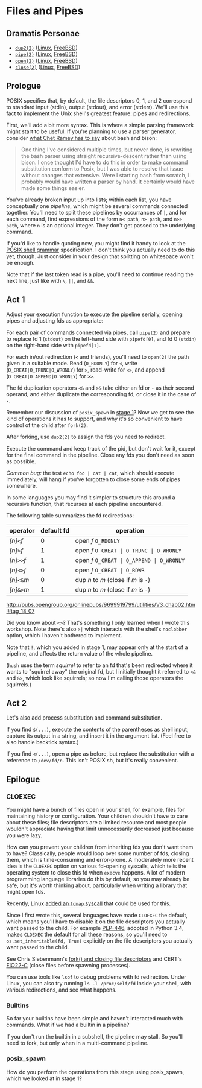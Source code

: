 # Files and Pipes

## Dramatis Personae

 - [`dup2(2)`](http://pubs.opengroup.org/onlinepubs/9699919799/functions/dup.html)
   ([Linux](http://man7.org/linux/man-pages/man2/dup2.2.html),
   [FreeBSD](https://www.freebsd.org/cgi/man.cgi?query=dup2&sektion=2&manpath=FreeBSD+11.1-RELEASE+and+Ports))
 - [`pipe(2)`](http://pubs.opengroup.org/onlinepubs/9699919799/functions/pipe.html)
   ([Linux](http://man7.org/linux/man-pages/man2/pipe.2.html),
    [FreeBSD](https://www.freebsd.org/cgi/man.cgi?query=pipe&sektion=2&manpath=FreeBSD+11.1-RELEASE+and+Ports))
 - [`open(2)`](http://pubs.opengroup.org/onlinepubs/9699919799/functions/open.html)
   ([Linux](http://man7.org/linux/man-pages/man2/open.2.html),
    [FreeBSD](https://www.freebsd.org/cgi/man.cgi?query=open&sektion=2&manpath=FreeBSD+11.1-RELEASE+and+Ports))
 - [`close(2)`](http://pubs.opengroup.org/onlinepubs/9699919799/functions/close.html)
   ([Linux](http://man7.org/linux/man-pages/man2/close.2.html),
    [FreeBSD](https://www.freebsd.org/cgi/man.cgi?query=close&sektion=2&manpath=FreeBSD+11.1-RELEASE+and+Ports))

## Prologue

POSIX specifies that, by default, the file descriptors 0, 1, and 2
correspond to standard input (stdin), output (stdout), and error
(stderr).  We'll use this fact to implement the Unix shell's greatest
feature: pipes and redirections.

First, we'll add a bit more syntax.  This is where a simple parsing
framework might start to be useful.  If you're planning to use a
parser generator, consider [what Chet Ramey has to say] about bash and
bison:

> One thing I've considered multiple times, but never done, is
> rewriting the bash parser using straight recursive-descent rather
> than using bison. I once thought I'd have to do this in order to
> make command substitution conform to Posix, but I was able to
> resolve that issue without changes that extensive. Were I starting
> bash from scratch, I probably would have written a parser by
> hand. It certainly would have made some things easier.

You've already broken input up into lists; within each list, you have
conceptually one *pipeline*, which might be several commands connected
together.  You'll need to split these pipelines by occurrances of `|`,
and for each command, find expressions of the form `n< path`, `n>
path`, and `n>> path`, where `n` is an optional integer.  They don't
get passed to the underlying command.

If you'd like to handle quoting now, you might find it handy to look
at the [POSIX shell grammar] specification.  I don't think you
actually need to do this yet, though.  Just consider in your design
that splitting on whitespace won't be enough.

Note that if the last token read is a pipe, you'll need to continue
reading the next line, just like with `\`, `||`, and `&&`.

[POSIX shell grammar]: http://pubs.opengroup.org/onlinepubs/9699919799/utilities/V3_chap02.html#tag_18_10
[what Chet Ramey has to say]: http://www.aosabook.org/en/bash.html

## Act 1

Adjust your execution function to execute the pipeline serially,
opening pipes and adjusting fds as appropriate:

For each pair of commands connected via pipes, call `pipe(2)` and
prepare to replace fd 1 (`stdout`) on the left-hand side with
`pipefd[0]`, and fd 0 (`stdin`) on the right-hand side with
`pipefd[1]`.

For each in/out redirection (`<` and friends), you'll need to
`open(2)` the path given in a suitable mode.  Read (`O_RDONLY`) for
`<`, write (`O_CREAT|O_TRUNC|O_WRONLY`) for `>`, read-write for `<>`,
and append (`O_CREAT|O_APPEND|O_WRONLY`) for `>>`.

The fd duplication operators `<&` and `>&` take either an fd or `-` as
their second operand, and either duplicate the corresponding fd, or
close it in the case of `-`.

Remember our discussion of `posix_spawn` in [stage 1](../stage_1)?
Now we get to see the kind of operations it has to support, and why
it's so convenient to have control of the child after `fork(2)`.

After forking, use `dup2(2)` to assign the fds you need to redirect.

Execute the command and keep track of the pid, but don't wait for it,
except for the final command in the pipeline.  Close any fds you don't
need as soon as possible.

*Common bug:* the test `echo foo | cat | cat`, which should execute
immediately, will hang if you've forgotten to close some ends of pipes
somewhere.

In some languages you may find it simpler to structure this around a
recursive function, that recurses at each pipeline encountered.

The following table summarizes the fd redirections:

| operator | default fd | operation |
| --- | --- | --- |
| _[n]_`<`_f_ | 0 | open _f_ `O_RDONLY` |
| _[n]_`>`_f_ | 1 | open _f_ `O_CREAT \| O_TRUNC \| O_WRONLY` |
| _[n]_`>>`_f_ | 1 | open _f_ `O_CREAT \| O_APPEND \| O_WRONLY` |
| _[n]_`<>`_f_ | 0 | open _f_ `O_CREAT \| O_RDWR` |
| _[n]_`<&`_m_ | 0 | dup _n_ to _m_ (close if _m_ is `-`) |
| _[n]_`&>`_m_ | 1 | dup _n_ to _m_ (close if _m_ is `-`) |

http://pubs.opengroup.org/onlinepubs/9699919799/utilities/V3_chap02.html#tag_18_07

Did you know about `<>`?  That's something I only learned when I wrote
this workshop.  Note there's also `>|` which interacts with the
shell's `noclobber` option, which I haven't bothered to implement.

Note that `!`, which you added in stage 1, may appear only at the
start of a pipeline, and affects the return value of the whole
pipeline.

(`hush` uses the term *squirrel* to refer to an fd that's been
redirected where it wants to "squirrel away" the original fd, but I
initially thought it referred to `<&` and `&>`, which look like
squirrels; so now I'm calling those operators the squirrels.)

## Act 2

Let's also add process substitution and command substitution.

If you find `$(...)`, execute the contents of the parentheses as shell
input, capture its output in a string, and insert it in the argument
list.  (Feel free to also handle backtick syntax.)

If you find `<(...)`, open a pipe as before, but replace the
substitution with a reference to `/dev/fd/n`.  This isn't POSIX sh,
but it's really convenient.

## Epilogue

### CLOEXEC

You might have a bunch of files open in your shell, for example, files
for maintaining history or configuration.  Your children shouldn't
have to care about these files; file descriptors are a limited
resource and most people wouldn't appreciate having that limit
unnecessarily decreased just because you were lazy.

How can you prevent your children from inheriting fds you don't want
them to have?  Classically, people would loop over some number of fds,
closing them, which is time-consuming and error-prone.  A moderately
more recent idea is the `CLOEXEC` option on various fd-opening
syscalls, which tells the operating system to close this fd when
`execve` happens.  A lot of modern programming language libraries do
this by default, so you may already be safe, but it's worth thinking
about, particularly when writing a library that might open fds.

Recently, Linux [added an `fdmap` syscall] that could be used for
this.

Since I first wrote this, several languages have made `CLOEXEC` the
default, which means you'll have to disable it on the file descriptors
you actually want passed to the child.  For example [PEP-446], adopted
in Python 3.4, makes `CLOEXEC` the default for all these reasons, so
you'll need to `os.set_inheritable(fd, True)` explicitly on the file
descriptors you actually want passed to the child.

See Chris Siebenmann's [fork() and closing file descriptors] and
CERT's [FIO22-C] (close files before spawning processes).

You can use tools like `lsof` to debug problems with fd redirection.
Under Linux, you can also try running `ls -l /proc/self/fd` inside
your shell, with various redirections, and see what happens.

[fork() and closing file descriptors]: https://utcc.utoronto.ca/~cks/space/blog/unix/ForkFDsAndRaces
[FIO22-C]: https://www.securecoding.cert.org/confluence/display/c/FIO22-C.+Close+files+before+spawning+processes
[added an `fdmap` syscall]: https://lwn.net/Articles/734709/
[PEP-446]: https://peps.python.org/pep-0446/

### Builtins

So far your builtins have been simple and haven't interacted much
with commands.  What if we had a builtin in a pipeline?

If you don't run the builtin in a subshell, the pipeline may stall.
So you'll need to fork, but only when in a multi-command pipeline.

### posix_spawn

How do you perform the operations from this stage using posix_spawn,
which we looked at in stage 1?
